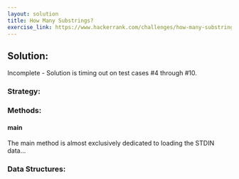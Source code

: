 ```yaml
---
layout: solution
title: How Many Substrings?
exercise_link: https://www.hackerrank.com/challenges/how-many-substrings
---
```

## Solution:
Incomplete - Solution is timing out on test cases #4 through #10.
### Strategy:

### Methods:
#### main
The main method is almost exclusively dedicated to loading the STDIN data...

### Data Structures:
